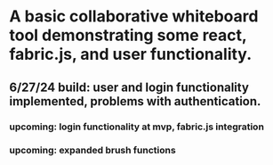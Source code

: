 <h1>A basic collaborative whiteboard tool demonstrating some react, fabric.js, and user functionality.</h1> 
<h2>6/27/24 build: user and login functionality implemented, problems with authentication.</h2>
<h3>upcoming: login functionality at mvp, fabric.js integration</h3>
<h3>upcoming: expanded brush functions</h3>
